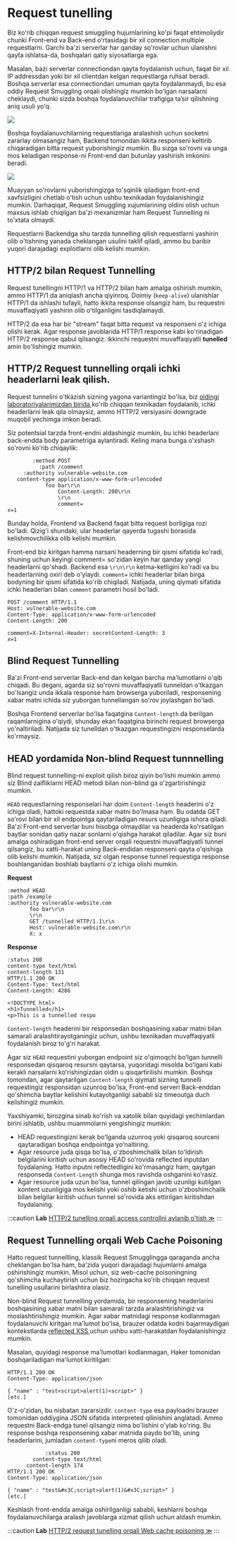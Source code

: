 # Request tunelling

Biz koʻrib chiqqan request smuggling hujumlarining ko'pi faqat ehtimoliydir chunki Front-end va Back-end oʻrtasidagi bir xil connection multiple requestlarni. Garchi ba'zi serverlar har qanday so'rovlar uchun ulanishni qayta ishlatsa-da, boshqalari qatiy siyosatlarga ega.

Masalan, bazi serverlar connectiondan qayta foydalanish uchun, faqat bir xil IP addressdan yoki bir xil clientdan kelgan requestlarga ruhsat beradi. Boshqa serverlar esa connectiondan umuman qayta foydalanmaydi, bu esa oddiy Request Smuggling orqali olishingiz mumkin boʻlgan narsalarni cheklaydi, chunki sizda boshqa foydalanuvchilar trafigiga taʼsir qilishning aniq usuli yoʻq.

![](../../.gitbook/assets/image%20%2834%29.png)

Boshqa foydalanuvchilarning requestlariga aralashish uchun socketni zararlay olmasangiz ham, Backend tomondan ikkita responseni keltirib chiqaradigan bitta request yuborishingiz mumkin. Bu sizga so'rovni va unga mos keladigan response-ni Front-end dan butunlay yashirish imkonini beradi.

![](../../.gitbook/assets/image%20%283%29.png)

Muayyan so'rovlarni yuborishingizga to'sqinlik qiladigan front-end xavfsizligini chetlab o'tish uchun ushbu texnikadan foydalanishingiz mumkin. Darhaqiqat, Request Smuggling xujumlarining oldini olish uchun maxsus ishlab chiqilgan ba'zi mexanizmlar ham Request Tunnelling ni to'xtata olmaydi.

Requestlarni Backendga shu tarzda tunnelling qilish requestlarni yashirin olib o'tishning yanada cheklangan usulini taklif qiladi, ammo bu baribir yuqori darajadagi exploitlarni olib kelishi mumkin.

## HTTP/2 bilan Request Tunnelling&#x20;

Request tunellingni HTTP/1 va HTTP/2 bilan ham amalga oshirish mumkin, ammo HTTP/1 da aniqlash ancha qiyinroq. Doimiy (`keep-alive`) ulanishlar HTTP/1 da ishlashi tufayli, hatto ikkita response olsangiz ham, bu requestni muvaffaqiyatli yashirin olib oʻtilganligini tasdiqlamaydi.

HTTP/2 da esa har bir "stream" faqat bitta request va responseni o'z ichiga olishi kerak. Agar response javoblarida HTTP/1 response kabi ko'rinadigan HTTP/2 response qabul qilsangiz. ikkinchi requestni muvaffaqiyatli **tunelled** amin bo'lishingiz mumkin.

## HTTP/2 Request tunnelling orqali ichki headerlarni leak qilish.

Request tunnelini o'tkazish sizning yagona variantingiz bo'lsa, biz [oldingi laboratoriyalarimizdan birida ](https://portswigger.net/web-security/request-smuggling/exploiting/lab-reveal-front-end-request-rewriting)ko'rib chiqqan texnikadan foydalanib, ichki headerlarni leak qila olmaysiz, ammo HTTP/2 versiyasini downgrade muqobil yechimga imkon beradi.

Siz potentsial tarzda front-endni aldashingiz mumkin, bu ichki headerlani back-endda body parametriga aylantiradi. Keling mana bunga o'xshash so'rovni ko'rib chiqaylik:

```http
        :method POST
          :path /comment
     :authority vulnerable-website.com
   content-type application/x-www-form-urlencoded
            foo bar\r\n
                Content-Length: 200\r\n
                \r\n
                comment=
x=1
```

Bunday holda, Frontend va Backend faqat bitta request borligiga rozi bo'ladi. Qizig'i shundaki, ular headerlar qayerda tugashi borasida kelishmovchilikka olib kelishi mumkin.

Front-end biz kiritgan hamma narsani headerning bir qismi sifatida ko'radi, shuning uchun keyingi comment= so'zidan keyin har qanday yangi headerlarni qo'shadi. Backend esa `\r\n\r\n` ketma-ketligini ko'radi va bu headerlarning oxiri deb o'ylaydi. `comment=`  ichki headerlar bilan birga bodyning bir qismi sifatida ko'rib chiqiladi. Natijada, uning qiymati sifatida ichki headerlari bilan `comment` parametri hosil bo'ladi.

```http
POST /comment HTTP/1.1
Host: vulnerable-website.com
Content-Type: application/x-www-form-urlencoded
Content-Length: 200

comment=X-Internal-Header: secretContent-Length: 3
x=1
```

## Blind Request Tunnelling&#x20;

Ba'zi Front-end serverlar Back-end dan kelgan barcha ma'lumotlarni o'qib chiqadi. Bu degani, agarda siz so'rovni muvaffaqiyatli tunneldan o'tkazgan bo'lsangiz unda ikkala response ham browserga yuboriladi, responsening xabar matni ichida siz yuborgan tunnellangan so'rov joylashgan bo'ladi.

Boshqa Frontend serverlar bo'lsa faqatgina `Content-length` da berilgan raqamlarnigina o'qiydi, shunday ekan faqatgina birinchi request browserga yo'naltiriladi. Natijada siz tunelldan o'tkazgan requestingizni responselarda ko'rmaysiz.

## HEAD yordamida Non-blind Request tunnnelling&#x20;

Blind request tunnelling-ni exploit qilish biroz qiyin bo'lishi mumkin ammo siz Blind zaifliklarni HEAD metodi bilan non-blind ga o'zgartirishingiz mumkin.

`HEAD` requestlarning responselari har doim `Content-length` headerini o'z ichiga oladi, hattoki requestda xabar matni bo'lmasa ham. Bu odatda GET so'rovi bilan bir xil endpointga qaytariladigan resurs uzunligiga ishora qiladi. Ba'zi Front-end serverlar buni hisobga olmaydilar va headerda ko'rsatilgan baytlar sonidan qatiy nazar sonlarni o'qishga harakat qiladilar. Agar siz buni amalga oshiradigan front-end server orqali requestni muvaffaqiyatli tunnel qilsangiz, bu xatti-harakat uning Back-endidan responseni qayta o'qishiga olib kelishi mumkin. Natijada, siz olgan response tunnel requestiga response boshlanganidan boshlab baytlarni o'z ichiga olishi mumkin.

**Request**

```http
:method HEAD 
:path /example 
:authority vulnerable-website.com 
       foo bar\r\n
       \r\n
       GET /tunnelled HTTP/1.1\r\n
       Host: vulnerable-website.com\r\n 
       X: x 
```

**Response**

```http
:status 200 
content-type text/html 
content-length 131
HTTP/1.1 200 OK 
Content-Type: text/html 
Content-Length: 4286

<!DOCTYPE html>
<h1>Tunnelled</h1>
<p>This is a tunnelled respo
```

`Content-length` headerini bir responsedan boshqasining xabar matni bilan samarali aralashtirayotganingiz uchun, ushbu texnikadan muvaffaqiyatli foydalanish biroz to'g'ri harakat.

Agar siz `HEAD` requestini yuborgan endpoint siz oʻqimoqchi boʻlgan tunnelli responsedan qisqaroq resursni qaytarsa, yuqoridagi misolda boʻlgani kabi kerakli narsalarni koʻrishingizdan oldin u qisqartirilishi mumkin. Boshqa tomondan, agar qaytarilgan `Content-length` qiymati sizning tunnelli requestingiz responsidan uzunroq bo'lsa, Front-end serveri Back-enddan qo'shimcha baytlar kelishini kutayotganligi sababli siz timeoutga duch kelishingiz mumkin.

Yaxshiyamki, birozgina sinab ko'rish va xatolik bilan quyidagi yechimlardan birini ishlatib, ushbu muammolarni yengishingiz mumkin:

* HEAD requestingizni kerak boʻlganda uzunroq yoki qisqaroq sourceni qaytaradigan boshqa endpointga yoʻnaltiring.&#x20;
* Agar resource juda qisqa bo'lsa, o'zboshimchalik bilan to'ldirish belgilarini kiritish uchun asosiy HEAD so'rovida reflected inputdan foydalaning. Hatto inputni reflectedligini ko'rmasangiz ham, qaytgan responseda `Content-Length` shunga mos ravishda oshganini ko'rasiz.&#x20;
* Agar resource juda uzun bo'lsa, tunnel qilingan javob uzunligi kutilgan kontent uzunligiga mos kelishi yoki oshib ketishi uchun o'zboshimchalik bilan belgilar kiritish uchun tunnel so'rovida aks ettirilgan kiritishdan foydalaning.&#x20;

:::caution **Lab**
 [HTTP/2 tunelling orqali access controllni aylanib o'tish ≫](https://portswigger.net/web-security/request-smuggling/advanced/request-tunnelling/lab-request-smuggling-h2-bypass-access-controls-via-request-tunnelling)
:::

## Request Tunnelling orqali Web Cache Poisoning&#x20;

Hatto request tunnellling, klassik Request Smugglingga qaraganda ancha cheklangan bo'lsa ham, ba'zida yuqori darajadagi hujumlarni amalga oshirishingiz mumkin. Misol uchun, siz web-cache poisoningning qo'shimcha kuchaytirish uchun biz hozirgacha ko'rib chiqqan request tunelling usullarini birlashtira olasiz.

Non-blind Request tunnelling yordamida, bir responsening headerlarini boshqasining xabar matni bilan samarali tarzda aralashtirishingiz va moslashtirishingiz mumkin. Agar xabar matnidagi response kodlanmagan foydalanuvchi kiritgan ma'lumot bo'lsa, brauzer odatda kodni bajarmaydigan kontekstlarda [reflected XSS ](../../xss/reflected-xss)uchun ushbu xatti-harakatdan foydalanishingiz mumkin.

Masalan, quyidagi response ma'lumotlari kodlanmagan, Haker tomonidan boshqariladigan ma'lumot kiritilgan:

```http
HTTP/1.1 200 OK
Content-Type: application/json

{ "name" : "test<script>alert(1)<script>" }
[etc.]
```

O'z-o'zidan, bu nisbatan zararsizdir. `content-type` esa payloadni brauzer tomonidan oddiygina JSON sifatida interpreted qilinishini anglatadi. Ammo requestni Back-endga tunel qilsangiz nima bo'lishini o'ylab ko'ring. Bu response boshqa responsening xabar matnida paydo bo'lib, uning headerlarini, jumladan `content-type`ni meros qilib oladi.
```http
            :status 200
        content-type text/html
      content-length 174
HTTP/1.1 200 OK
Content-Type: application/json

{ "name" : "test&#x3C;script>alert(1)&#x3C;script>" } 
[etc.] 
```

Keshlash front-endda amalga oshirilganligi sababli, keshlarni boshqa foydalanuvchilarga aralash javoblarga xizmat qilish uchun aldash mumkin.

:::caution **Lab**
 [HTTP/2 request tunelling orqali Web cache poisoning ≫](https://portswigger.net/web-security/request-smuggling/advanced/request-tunnelling/lab-request-smuggling-h2-web-cache-poisoning-via-request-tunnelling)
:::
